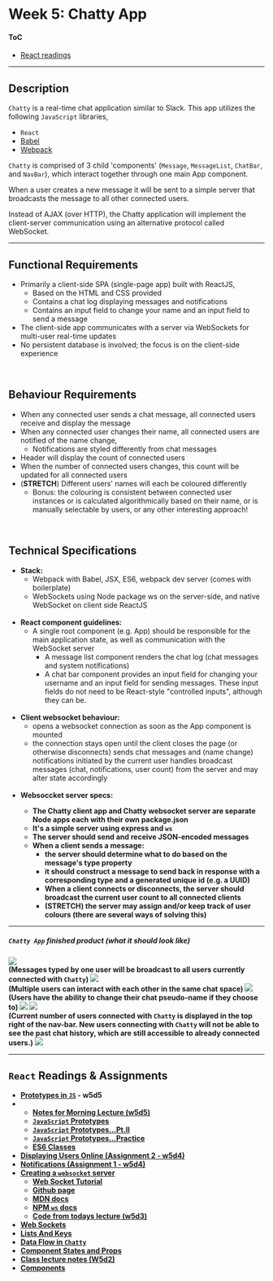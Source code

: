 <h1>Week 5: Chatty App</h1>
<h4><a id='#toc'>ToC</h4>
<ul>
  <li><a href="#react_reading"<code>React readings</code></a></li>
</ul>
<hr>
<h2>Description</h2>
<p>
  <code>Chatty</code> is a real-time chat application similar to Slack.
  This app utilizes the following <code>JavaScript</code> libraries,
  <ul>
    <li><code>React</code></li>
    <li><a href="https://babeljs.io/">Babel</a></li>
    <li><a href="https://webpack.js.org/">Webpack</a></li>
  </ul>
</p>
<p>
  <code>Chatty</code> is comprised of 3 child 'components' (<code>Message</code>, <code>MessageList</code>, <code>ChatBar</code>, and <code>NavBar</code>), which interact together through one main App component.

  When a user creates a new message it will be sent to a simple server that broadcasts the message to all other connected users.

  Instead of AJAX (over HTTP), the Chatty application will implement the client-server communication using an alternative protocol called WebSocket.
</p>
<hr>
<h2>Functional Requirements</h2>
<ul>
  <li>Primarily a client-side SPA (single-page app) built with ReactJS,
  <ul>
    <li>Based on the HTML and CSS provided</li>
    <li>Contains a chat log displaying messages and notifications</li>
    <li>Contains an input field to change your name and an input field to send a message</li>
  </ul>
  </li>
  <li>The client-side app communicates with a server via WebSockets for multi-user real-time updates</li>
  <li>No persistent database is involved; the focus is on the client-side experience</li>
</ul>
<br>
<h2>Behaviour Requirements</h2>
<ul>
  <li>When any connected user sends a chat message, all connected users receive and display the message</li>
  <li>When any connected user changes their name, all connected users are notified of the name change,
  <ul>
    <li>Notifications are styled differently from chat messages</li>
  </ul>
  </li>
  <li>Header will display the count of connected users</li>
  <li>When the number of connected users changes, this count will be updated for all connected users</li>
  <li>(<b>STRETCH</b>) Different users' names will each be coloured differently
  <ul>
    <li>Bonus: the colouring is consistent between connected user instances or is calculated algorithmically based on their name, or is manually selectable by users, or any other interesting approach!</li>
  </ul>
  </li>
</ul>
<br>
<h2>Technical Specifications</h2>
<ul>
  <li><b>Stack:</b>
  <ul>
    <li>Webpack with Babel, JSX, ES6, webpack dev server (comes with boilerplate)</li>
    <li>WebSockets using Node package ws on the server-side, and native WebSocket on client side
    ReactJS</li>
  </ul>
  </li>
  <br>
  <li><b>React component guidelines:</b>
  <ul>
    <li>A single root component (e.g. App) should be responsible for the main application state, as well as communication with the WebSocket server
    <ul>
      <li>A message list component renders the chat log (chat messages and system notifications)</li>
      <li>A chat bar component provides an input field for changing your username and an input field for sending messages. These input fields do not need to be React-style "controlled inputs", although they can be.</li>
    </ul>
    </li>
  </ul>
  <br>
  <li><b>Client websocket behaviour:</b>
  <ul>
    <li>opens a websocket connection as soon as the App component is mounted</li>
    <li>the connection stays open until the client closes the page (or otherwise disconnects)
    sends chat messages and (name change) notifications initiated by the current user
    handles broadcast messages (chat, notifications, user count) from the server and may alter state accordingly</li>
  </ul>
  <br>
  <li><b>Websoccket server specs:
  <ul>
    <li>The Chatty client app and Chatty websocket server are separate Node apps each with their own package.json</li>
    <li>It's a simple server using express and <code>ws</code></li>
    <li>The server should send and receive JSON-encoded messages</li>
    <li>When a client sends a message:
    <ul>
      <li>the server should determine what to do based on the message's type property</li>
      <li>it should construct a message to send back in response with a corresponding type and a generated unique id (e.g. a UUID)</li>
      <li>When a client connects or disconnects, the server should broadcast the current user count to all connected clients</li>
      <li>(<b>STRETCH</b>) the server may assign and/or keep track of user colours (there are several ways of solving this)</li>
    </ul>
  </ul>
</ul>




<hr>
<h5><i><code>Chatty App</code></i> finished product 
(what it should look like)</h5>
<img src='https://github.com/kdubss/chatty-app/blob/master/imgs/chatty-app-01-final.png'>
<br>
(Messages typed by one user will be broadcast to all users currently connected with <code>Chatty</code>)
<img src="https://github.com/kdubss/chatty-app/blob/master/imgs/chatty-multiple-clients.png">
<br>
(Multiple users can interact with each other in the same chat space)
<img src="https://github.com/kdubss/chatty-app/blob/master/imgs/chatty-multiple-clients2.png">
<br>
(Users have the ability to change their chat pseudo-name if they choose to)
<img src="https://github.com/kdubss/chatty-app/blob/master/imgs/chatty-multiple-clients3.png">
<img src="https://github.com/kdubss/chatty-app/blob/master/imgs/chatty-multiple-clients4.png">
<br>
(Current number of users connected with <code>Chatty</code> is displayed in the top right of the nav-bar.  New users connecting with <code>Chatty</code> will not be able to see the past chat history, which are still accessible to already connected users.)
<img src="https://github.com/kdubss/chatty-app/blob/master/imgs/chatty-multiple-clients5.png">
<br>

<hr>
<h2><a id="#react_reading"><code>React</code> Readings & Assignments</h2>
<ul>
  <li><a href="https://web-compass.lighthouselabs.ca/days/w5d5/activities/479">Prototypes in <code>JS</code></a> - w5d5 </li>
  <li>
    <ul>
      <li><a href="https://gist.github.com/davidvandusen/f1d5e53b654303325cb4d1c38914eb99">Notes for Morning Lecture (w5d5)</a></li>
      <li><a href="https://web-compass.lighthouselabs.ca/days/w5d5/activities/390"><code>JavaScript</code> Prototypes</a></li>
      <li><a href="https://web-compass.lighthouselabs.ca/days/w5d5/activities/391"><code>JavaScript</code> Prototypes...Pt.II</a></li>
      <li><a href="https://web-compass.lighthouselabs.ca/days/w5d5/activities/392"><code>JavaScript</code> Prototypes...Practice</a></li>
      <li><a href="https://web-compass.lighthouselabs.ca/days/w5d5/activities/393">ES6 Classes</a></li>
    </ul>
  </li>
  <li><a href="https://web-compass.lighthouselabs.ca/days/w5d4/activities/379">Displaying Users Online (Assignment 2 - w5d4)</a></li>
  <li><a href="https://web-compass.lighthouselabs.ca/days/w5d4/activities/378">Notifications (Assignment 1 - w5d4)</a></li>
  <li><a href="https://web-compass.lighthouselabs.ca/days/w5d3/activities/373">Creating a <code>websocket</code> server</a>
    <ul>
      <li><a href="https://developer.mozilla.org/en-US/docs/Web/API/WebSockets_API/Writing_WebSocket_client_applications">Web Socket Tutorial</a></li>
      <li><a href="https://github.com/websockets/ws">Github page</a></li>
      <li><a href="https://developer.mozilla.org/en-US/docs/Web/API/WebSockets_API">MDN docs</a></li>
      <li><a href="https://www.npmjs.com/package/ws">NPM <code>ws</code> docs</a></li>
      <li><a href="https://gist.github.com/donburks/5a6dfebc8aa22ba68841620f11dcadcc">Code from todays lecture (w5d3)</a></li>
    </ul>
  </li>
  <li><a href="https://web-compass.lighthouselabs.ca/days/w5d3/activities/372">Web Sockets</a></li>
  <li><a href="https://reactjs.org/docs/lists-and-keys.html">Lists And Keys</a></li>
  <li><a href="https://web-compass.lighthouselabs.ca/days/w5d2/activities/368">Data Flow in <code>Chatty</code></a></li>
  <li><a href="https://web-compass.lighthouselabs.ca/days/w5d2/activities/367">
    Component States and Props</a></li>
  <li><a href="https://github.com/jensen/react-notes">Class lecture notes (W5d2)</a></li>
  <li><a href="https://www.npmjs.com/package/react-dom">Components</a></li>
</ul>